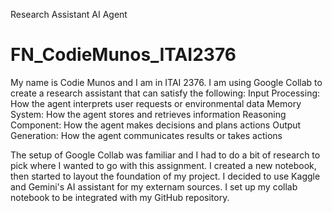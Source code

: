 Research Assistant AI Agent
# FN_CodieMunos_ITAI2376
My name is Codie Munos and I am in ITAI 2376.
I am using Google Collab to create a research assistant that can satisfy the following:
Input Processing: How the agent interprets user requests or environmental data
Memory System: How the agent stores and retrieves information
Reasoning Component: How the agent makes decisions and plans actions
Output Generation: How the agent communicates results or takes actions

The setup of Google Collab was familiar and I had to do a bit of research to pick where I wanted to go with this assignment.
I created a new notebook, then started to layout the foundation of my project. I decided to use Kaggle and Gemini's AI assistant for my externam sources. 
I set up my collab notebook to be integrated with my GitHub repository.
